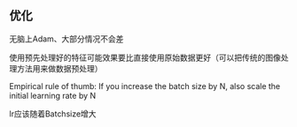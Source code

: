 ## 优化

无脑上Adam、大部分情况不会差

使用预先处理好的特征可能效果要比直接使用原始数据更好（可以把传统的图像处理方法用来做数据预处理）

Empirical rule of thumb: If you increase the batch size by N, also scale the initial learning rate by N

lr应该随着Batchsize增大


